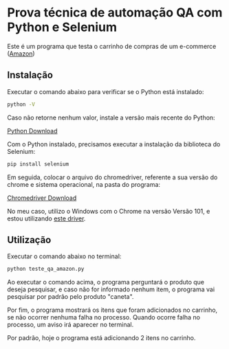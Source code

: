 # Prova técnica de automação QA com Python e Selenium 

Este é um programa que testa o carrinho de compras de um e-commerce ([Amazon](https://www.amazon.com.br/))

## Instalação

Executar o comando abaixo para verificar se o Python está instalado:

```bash
python -V
```

Caso não retorne nenhum valor, instale a versão mais recente do Python:

[Python Download](https://www.python.org/downloads/)

Com o Python instalado, precisamos executar a instalação da biblioteca do Selenium:

```bash
pip install selenium
```
Em seguida, colocar o arquivo do chromedriver, referente a sua versão do chrome e sistema operacional, na pasta do programa:

[Chromedriver Download](https://chromedriver.chromium.org/downloads)

No meu caso, utilizo o Windows com o Chrome na versão Versão 101, e estou utilizando [este driver](https://chromedriver.storage.googleapis.com/101.0.4951.41/chromedriver_win32.zip).

## Utilização

Executar o comando abaixo no terminal:

```bash
python teste_qa_amazon.py
```
Ao executar o comando acima, o programa perguntará o produto que deseja pesquisar, e caso não for informado nenhum item, o programa vai pesquisar por padrão pelo produto "caneta".

Por fim, o programa mostrará os itens que foram adicionados no carrinho, se não ocorrer nenhuma falha no processo. Quando ocorre falha no processo, um aviso irá aparecer no terminal.

Por padrão, hoje o programa está adicionando 2 itens no carrinho.
